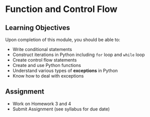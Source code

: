 # Function and Control Flow

## Learning Objectives

Upon completion of this module, you should be able to:

- Write conditional statements
- Construct iterations in Python including `for` loop and `while` loop
- Create control flow statements
- Create and use Python functions
- Understand various types of **exceptions** in Python
- Know how to deal with exceptions

## Assignment

- Work on Homework 3 and 4
- Submit Assignment (see syllabus for due date)